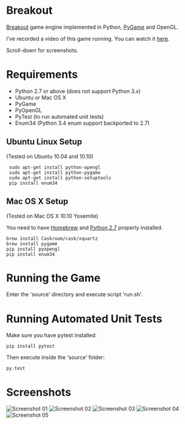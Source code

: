 # Breakout
[Breakout](http://en.wikipedia.org/wiki/Breakout_%28video_game%29) game engine implemented in Python, [PyGame](http://pygame.org/) and OpenGL.

I've recorded a video of this game running. You can watch it [here](https://vimeo.com/118087355).

Scroll-down for screenshots.

# Requirements

- Python 2.7 or above (does not support Python 3.x)
- Ubuntu or Mac OS X
- PyGame
- PyOpenGL
- PyTest (to run automated unit tests)
- Enum34 (Python 3.4 enum support backported to 2.7)

## Ubuntu Linux Setup

(Tested on Ubuntu 10.04 and 10.10)

     sudo apt-get install python-opengl
     sudo apt-get install python-pygame
     sudo apt-get install python-setuptools
     pip install enum34
     
## Mac OS X Setup

(Tested on Mac OS X 10.10 Yosemite)

You need to have [Homebrew](http://brew.sh) and [Python 2.7](http://docs.python-guide.org/en/latest/starting/install/osx/) properly installed.

    brew install Caskroom/cask/xquartz
    brew install pygame
    pip install pyopengl
    pip install enum34
     
# Running the Game

Enter the 'source' directory and execute script 'run.sh'.

# Running Automated Unit Tests

Make sure you have pytest installed:

    pip install pytest

Then execute inside the 'source' folder:

    py.test

# Screenshots

![Screenshot 01](screenshots/01.png)
![Screenshot 02](screenshots/02.png)
![Screenshot 03](screenshots/03.png)
![Screenshot 04](screenshots/04.png)
![Screenshot 05](screenshots/05.png)
